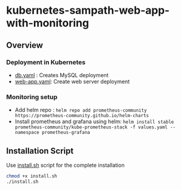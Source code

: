 # kubernetes-sampath-web-app-with-monitoring
## Overview
### Deployment in Kubernetes
- [db.yaml] : Creates MySQL deployment
- [web-app.yaml]: Create web server deployment

### Monitoring setup
- Add helm repo : ```helm repo add prometheus-community https://prometheus-community.github.io/helm-charts```
- Install prometheus and grafana using helm: ```helm install stable prometheus-community/kube-prometheus-stack -f values.yaml --namespace prometheus-grafana```

## Installation Script
Use [install.sh] script for the complete installation
```sh
chmod +x install.sh
./install.sh
```

[db.yaml]: <https://github.com/amith-jayawardane/kubernetes-sampath-web-app-with-monitoring/blob/main/db.yaml>
[web-app.yaml]: <https://github.com/amith-jayawardane/kubernetes-sampath-web-app-with-monitoring/blob/main/web-app.yaml>
[install.sh]: <https://github.com/amith-jayawardane/kubernetes-sampath-web-app-with-monitoring/blob/main/install.sh>
